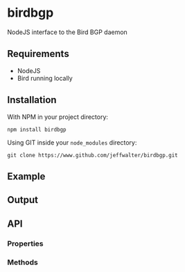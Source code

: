 birdbgp
=======

NodeJS interface to the Bird BGP daemon

Requirements
------------

* NodeJS
* Bird running locally

Installation
------------

With NPM in your project directory:

	npm install birdbgp

Using GIT inside your `node_modules` directory:

	git clone https://www.github.com/jeffwalter/birdbgp.git

Example
-------


Output
------


API
---

### Properties


### Methods

